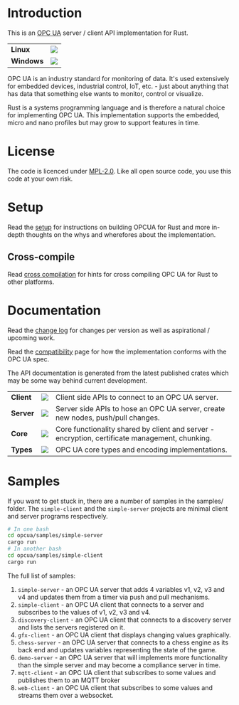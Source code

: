 # Introduction

This is an [OPC UA](https://opcfoundation.org/about/opc-technologies/opc-ua/) server / client API implementation for Rust.

<table>
  <tr>
    <td><b>Linux</b></td>
    <td><a href="https://travis-ci.org/locka99/opcua" title="Travis Build Status"><img src="https://travis-ci.org/locka99/opcua.svg?branch=master"></img></a></td>
  </tr>
  <tr>
    <td><b>Windows</b></td>
    <td><a href="https://ci.appveyor.com/project/locka99/opcua" title="AppVeyor Build Status"><img src="https://ci.appveyor.com/api/projects/status/s4ndusio664o1349?svg=true"></img></a></td>
  </tr>
</table>

OPC UA is an industry standard for monitoring of data. It's used extensively for embedded devices, industrial control, IoT,
etc. - just about anything that has data that something else wants to monitor, control or visualize. 

Rust is a systems programming language and is therefore a natural choice for implementing OPC UA. This implementation 
supports the embedded, micro and nano profiles but may grow to support features in time.

# License

The code is licenced under [MPL-2.0](https://opensource.org/licenses/MPL-2.0). Like all open source code, you use this code at your own risk. 

# Setup

Read the [setup](./docs/setup.md) for instructions on building OPCUA for Rust and more in-depth thoughts on the whys 
and wherefores about the implementation.

## Cross-compile

Read [cross compilation](./docs/cross-compile.md) for hints for cross compiling OPC UA for Rust to other 
platforms.

# Documentation

Read the [change log](./CHANGELOG.md) for changes per version as well as aspirational / upcoming work.

Read the [compatibility](./docs/compatibility.md) page for how the implementation conforms with the OPC UA spec.

The API documentation is generated from the latest published crates which may be some way behind current development. 

<table>
    <tr>
        <td><b>Client</b></td>
        <td><a href="https://docs.rs/opcua-client"><img src="https://docs.rs/opcua-client/badge.svg"></img></a></td>
        <td>Client side APIs to connect to an OPC UA server.</td>
    </tr>
    <tr>
        <td><b>Server</b></td>
        <td><a href="https://docs.rs/opcua-server"><img src="https://docs.rs/opcua-server/badge.svg"></img></a></td>
        <td>Server side APIs to hose an OPC UA server, create new nodes, push/pull changes.</td>
    </tr>
    <tr>
        <td><b>Core</b></td>
        <td><a href="https://docs.rs/opcua-core"><img src="https://docs.rs/opcua-core/badge.svg"></img></a></td>
        <td>Core functionality shared by client and server - encryption, certificate management, chunking.</td>
    </tr>
    <tr>
        <td><b>Types</b></td>
        <td><a href="https://docs.rs/opcua-types"><img src="https://docs.rs/opcua-types/badge.svg"></img></a></td>
        <td>OPC UA core types and encoding implementations.</td>
    </tr>
</table>

# Samples

If you want to get stuck in, there are a number of samples in the samples/ folder. The `simple-client` and the `simple-server` projects are
minimal client and server programs respectively.

```bash
# In one bash
cd opcua/samples/simple-server
cargo run
# In another bash
cd opcua/samples/simple-client
cargo run
```

The full list of samples:

1. `simple-server` - an OPC UA server that adds 4 variables v1, v2, v3 and v4 and updates them from a timer via push and pull mechanisms.
2. `simple-client` - an OPC UA client that connects to a server and subscribes to the values of v1, v2, v3 and v4.
3. `discovery-client` - an OPC UA client that connects to a discovery server and lists the servers registered on it.
4. `gfx-client` - an OPC UA client that displays changing values graphically.
5. `chess-server` - an OPC UA server that connects to a chess engine as its back end and updates variables representing the state of the game.
6. `demo-server` - an OPC UA server that will implements more functionality than the simple server and may become a compliance server in time.
7. `mqtt-client` - an OPC UA client that subscribes to some values and publishes them to an MQTT broker
8. `web-client` - an OPC UA client that subscribes to some values and streams them over a websocket.